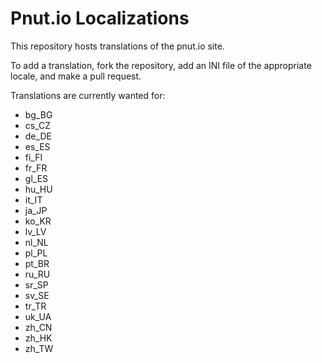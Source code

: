 # Pnut.io Localizations

This repository hosts translations of the pnut.io site.

To add a translation, fork the repository, add an INI file of the appropriate locale, and make a pull request.

Translations are currently wanted for:

* bg_BG
* cs_CZ
* de_DE
* es_ES
* fi_FI
* fr_FR
* gl_ES
* hu_HU
* it_IT
* ja_JP
* ko_KR
* lv_LV
* nl_NL
* pl_PL
* pt_BR
* ru_RU
* sr_SP
* sv_SE
* tr_TR
* uk_UA
* zh_CN
* zh_HK
* zh_TW
